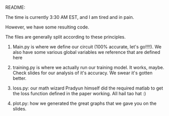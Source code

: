 README:

The time is currently 3:30 AM EST, and I am tired and in pain.

However, we have some resulting code.

The files are generally split according to these principles.

1) Main.py is where we define our circuit (100% accurate, let's go!!!!). We also have some various global variables we reference that are defined here

2) training.py is where we actually run our training model. It works, maybe. Check slides for our analysis of it's accuracy. We swear it's gotten better.

3) loss.py: our math wizard Pradyun himself did the required matlab to get the loss function defined in the paper working. All hail tao hat :)

4) plot.py: how we generated the great graphs that we gave you on the slides.
